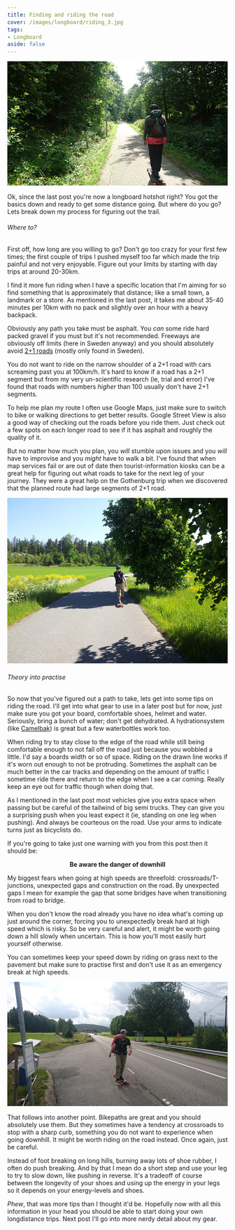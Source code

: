```yaml
---
title: Finding and riding the road
cover: /images/longboard/riding_3.jpg
tags:
- Longboard
aside: false
---
```


[![noBorderImage](/images/longboard/riding_3.jpg)](/images/longboard/riding_3.jpg)

Ok, since the last post you're now a longboard hotshot right? You got the basics down and ready to get some distance going. But where do you go? Lets break down my process for figuring out the trail.

###### Where to?
First off, how long are you willing to go? Don't go too crazy for your first few times; the first couple of trips I pushed myself too far which made the trip painful and not very enjoyable. Figure out your limits by starting with day trips at around 20-30km.

I find it more fun riding when I have a specific location that I'm aiming for so find something that is approximately that distance; like a small town, a landmark or a store. As mentioned in the last post, it takes me about 35-40 minutes per 10km with no pack and slightly over an hour with a heavy backpack.

Obviously any path you take must be asphalt. You *can* some ride hard packed gravel if you must but it's not recommended. Freeways are obviously off limits (here in Sweden anyway) and you should absolutely avoid [2+1 roads](https://en.wikipedia.org/wiki/2%2B1_road) (mostly only found in Sweden).

You do not want to ride on the narrow shoulder of a 2+1 road with cars screaming past you at 100km/h. It's hard to know if a road has a 2+1 segment but from my very un-scientific research (ie, trial and error) I've found that roads with numbers *higher* than 100 usually don't have 2+1 segments.

To help me plan my route I often use Google Maps, just make sure to switch to bike or walking directions to get better results. Google Street View is also a good way of checking out the roads before you ride them. Just check out a few spots on each longer road to see if it has asphalt and roughly the quality of it.

But no matter how much you plan, you *will* stumble upon issues and you *will* have to improvise and you *might* have to walk a bit. I've found that when map services fail or are out of date then tourist-information kiosks can be a great help for figuring out what roads to take for the next leg of your journey. They were a great help on the Gothenburg trip when we discovered that the planned route had large segments of 2+1 road.

[![noBorderImage](/images/longboard/riding_4.jpg)](/images/longboard/riding_4.jpg)

###### Theory into practise
So now that you've figured out a path to take, lets get into some tips on riding the road. I'll get into what gear to use in a later post but for now, just make sure you got your board, comfortable shoes, helmet and water. Seriously, bring a bunch of water; don't get dehydrated. A hydrationsystem (like [Camelbak](https://international.camelbak.com/en/packs/reservoirs)) is great but a few waterbottles work too.

When riding try to stay close to the edge of the road while still being comfortable enough to not fall off the road just because you wobbled a little. I'd say a boards width or so of space. Riding on the drawn line works if it's worn out enough to not be protruding. Sometimes the asphalt can be much better in the car tracks and depending on the amount of traffic I sometime ride there and return to the edge when I see a car coming. Really keep an eye out for traffic though when doing that.

As I mentioned in the last post most vehicles give you extra space when passing but be careful of the tailwind of big semi trucks. They can give you a surprising push when you least expect it (ie, standing on one leg when pushing). And always be courteous on the road. Use your arms to indicate turns just as bicyclists do.

If you're going to take just one warning with you from this post then it should be:
<p style="text-align: center; font-weight: bold;">Be aware the danger of downhill</p>

My biggest fears when going at high speeds are threefold: crossroads/T-junctions, unexpected gaps and construction on the road. By unexpected gaps I mean for example the gap that some bridges have when transitioning from road to bridge.

When you don't know the road already you have no idea what's coming up just around the corner, forcing you to unexpectedly break hard at high speed which is risky. So be very careful and alert, it might be worth going down a hill slowly when uncertain. This is how you'll most easily hurt yourself otherwise.

You can sometimes keep your speed down by riding on grass next to the pavement but make sure to practise first and don't use it as an emergency break at high speeds.

[![noBorderImage](/images/longboard/riding_2.jpg)](/images/longboard/riding_2.jpg)

That follows into another point. Bikepaths are great and you should absolutely use them. But they sometimes have a tendency at crossroads to stop with a sharp curb, something you do not want to experience when going downhill. It might be worth riding on the road instead. Once again, just be careful.

Instead of foot breaking on long hills, burning away lots of shoe rubber, I often do push breaking. And by that I mean do a short step and use your leg to try to slow down, like pushing in reverse. It's a tradeoff of course between the longevity of your shoes and using up the energy in your legs so it depends on your energy-levels and shoes.

*Phew*, that was more tips than I thought it'd be. Hopefully now with all this information in your head you should be able to start doing your own longdistance trips. Next post I'll go into more nerdy detail about my gear.